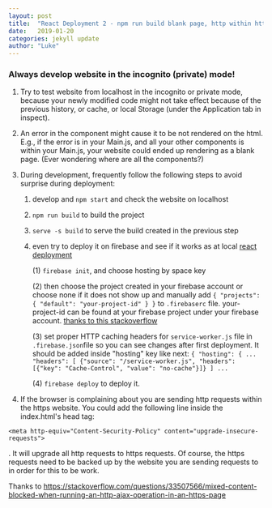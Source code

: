 ```yaml
---
layout: post
title:  "React Deployment 2 - npm run build blank page, http within https website"
date:   2019-01-20
categories: jekyll update
author: "Luke"
---
```


### Always develop website in the incognito (private) mode!

1. Try to test website from localhost in the incognito or private mode, because
your newly modified code might not take effect because of the previous history, or cache, or 
local Storage (under the Application tab in inspect).

2. An error in the component might cause it to be not rendered on the
html. E.g., if the error is in your Main.js, and all your other components is
within your Main.js, your website could ended up rendering as a blank page.
(Ever wondering where are all the components?)

3. During development, frequently follow the following steps to avoid surprise
during deployment:

    1. develop and ```npm start``` and check the website on localhost
    
    2. ```npm run build``` to build the project
    
    3. ```serve -s build``` to serve the build created in the previous step
    
    4. even try to deploy it on firebase and see if it works as at local [react deployment](https://facebook.github.io/create-react-app/docs/deployment)
   
        (1) ```firebase init```, and choose hosting by space key
        
        (2) then choose the project created in your firebase account
            or choose none if it does not show up and manually add
            ```{
                 "projects": {
                   "default": "your-project-id"
                 }
               }``` to ```.firebaserc``` file. your-project-id can be found
               at your firebase project under your firebase account. [thanks to this stackoverflow](https://stackoverflow.com/questions/50381048/new-project-not-showing-up-firebase-cli)
               
        (3) set proper HTTP caching headers for ```service-worker.js``` file in ```.firebase.json```file
            so you can see changes after first deployment. It should be added inside "hosting" key like next:
            ```
            {
              "hosting": {
                ...
                "headers": [
                  {"source": "/service-worker.js", "headers": [{"key": "Cache-Control", "value": "no-cache"}]}
                ]
                ...
            ```                                               
        
        (4) ```firebase deploy``` to deploy it.

4. If the browser is complaining about you are sending http requests
within the https website. You could add the following line inside the index.html's
head tag: 
```
<meta http-equiv="Content-Security-Policy" content="upgrade-insecure-requests">
``` 
. It will upgrade all http requests to https requests. Of course, the https
requests need to be backed up by the website you are sending requests to in
order for this to be work.

Thanks to https://stackoverflow.com/questions/33507566/mixed-content-blocked-when-running-an-http-ajax-operation-in-an-https-page


